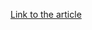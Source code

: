 [Link to the article](https://techcommunity.microsoft.com/t5/azure-security-center/teamtnt-activity-targets-weave-scope-deployments/bap/1645968)
